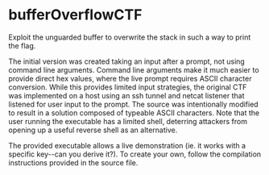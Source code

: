 # bufferOverflowCTF
Exploit the unguarded buffer to overwrite the stack in such a way to print the flag.

The initial version was created taking an input after a prompt, not using command line arguments. Command line arguments make it much easier to provide direct hex values, where the live prompt requires ASCII character conversion. While this provides limited input strategies, the original CTF was implemented on a host using an ssh tunnel and netcat listener that listened for user input to the prompt. The source was intentionally modified to result in a solution composed of typeable ASCII characters. Note that the user running the executable has a limited shell, deterring attackers from opening up a useful reverse shell as an alternative.

The provided executable allows a live demonstration (ie. it works with a specific key--can you derive it?). To create your own, follow the compilation instructions provided in the source file.
